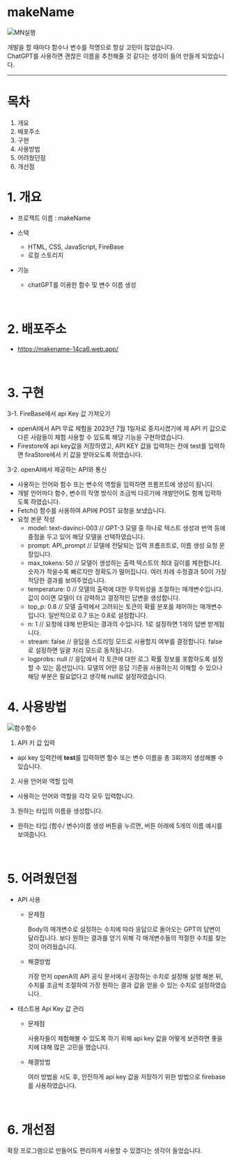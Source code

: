 # makeName
![MN실행](https://github.com/anhyojeong/makeName/assets/87750523/6a08b607-824c-4598-ba5b-45f54e93afd9)

개발을 할 때마다 함수나 변수를 작명으로 항상 고민이 많았습니다. </br>
ChatGPT를 사용하면 괜찮은 이름을 추천해줄 것 같다는 생각이 들어 만들게 되었습니다.</br>


---
# 목차
1. 개요
2. 배포주소
3. 구현
4. 사용방법
5. 어려웠던점
6. 개선점


# 1. 개요 
- 프로젝트 이름 : makeName
- 스택
  + HTML, CSS, JavaScript, FireBase
  + 로컬 스토리지

- 기능
  + chatGPT를 이용한 함수 및 변수 이름 생성
    
</br>

# 2. 배포주소
- https://makename-14ca6.web.app/

</br>

# 3. 구현
3-1. FireBase에서 api Key 값 가져오기
- openAI에서 API 무료 체험을 2023년 7월 1일자로 중지시켰기에 제 API 키 값으로 다른 사람들이 체험 사용할 수 있도록 해당 기능을 구현하였습니다.
- Firestore에 api key값을 저장하였고, API KEY 값을 입력하는 칸에 test를 입력하면 firaStore에서 키 값을 받아오도록 하였습니다.

3-2. openAI에서 제공하는 API와 통신
- 사용하는 언어와 함수 또는 변수의 역할을 입력하면 프롬프트에 생성이 됩니다.
- 개발 언어마다 함수, 변수의 작명 방식이 조금씩 다르기에 개발언어도 함께 입력하도록 하였습니다.
- Fetch() 함수를 사용하여 API에 POST 요청을 보냈습니다.
- 요청 본문 작성
    - model: text-davinci-003 // GPT-3 모델 중 하나로 텍스트 생성과 번역 등에 중점을 두고 있어 해당 모델을 선택하였습니다. 
    - prompt: API_prompt // 모델에 전달되는 입력 프롬프트로, 이름 생성 요청 문장입니다. 
    - max_tokens: 50 // 모델이 생성하는 출력 텍스트의 최대 길이를 제한합니다. 숫자가 작을수록 빠르지만 정확도가 떨어집니다. 여러 차례 수정결과 50이 가장 적당한 결과를 보여주었습니다.
    - temperature: 0 // 모델의 출력에 대한 무작위성을 조절하는 매개변수입니다. 값이 0이면 모델이 더 강력하고 결정적인 답변을 생성합니다. 
    - top_p: 0.8 // 모델 출력에서 고려되는 토큰의 확률 분포를 제어하는 매개변수입니다. 일반적으로 0.7 또는 0.8로 설정합니다.
    - n: 1 // 요청에 대해 반환되는 결과의 수입니다. 1로 설정하면 1개의 답변 받게됩니다. 
    - stream: false // 응답을 스트리밍 모드로 사용할지 여부를 결정합니다. false로 설정하면 일괄 처리 모드로 동작됩니다.
    - logprobs: null // 응답에서 각 토큰에 대한 로그 확률 정보를 포함하도록 설정할 수 있는 옵션입니다. 모델의 어떤 응답 기준을 사용하는지 이해할 수 있으나 해당 부분은 필요없다고 생각해 null로 설정하였습니다.

# 4. 사용방법
![함수함수](https://github.com/anhyojeong/makeName/assets/87750523/bf4d03dc-4045-4d26-8358-ddffdadf65ea)
1.  API 키 값 입력
  - api key 입력칸에 <b>test</b>를 입력하면 함수 또는 변수 이름을 총 3회까지 생성해볼 수 있습니다.
2. 사용 언어와 역할 입력
  - 사용하는 언어와 역할을 각각 모두 입력합니다.
3. 원하는 타입의 이름을 생성합니다.
  - 원하는 타입 (함수/ 변수)이름 생성 버튼을 누르면, 버튼 아래에 5개의 이름 예시를 보여줍니다.


   
</br>

# 5. 어려웠던점
- API 사용
    - 문제점
        
        Body의 매개변수로 설정하는 수치에 따라 응답으로 돌아오는 GPT의 답변이 달라집니다.
        보다 원하는 결과를 얻기 위해 각 매개변수들의 적절한 수치를 찾는 것이 어려웠습니다. 
        
    - 해결방법
        
        가장 먼저 openA의 API 공식 문서에서 권장하는 수치로 설정해 실행 해본 뒤, 수치를 조금씩 조절하여 가장 원하는 결과 값을 얻을 수 있는 수치로 설정하였습니다. 
        
- 테스트용 Api Key 값 관리
    - 문제점
        
        사용자들이 체험해볼 수 있도록 하기 위해 api key 값을 어떻게 보관하면 좋을 지에 대해 많은 고민을 했습니다. 
        
    - 해결방법
        
        여러 방법을 시도 후, 안전하게 api key 값을 저장하기 위한 방법으로 firebase를 사용하였습니다.
</br>


# 6. 개선점
확장 프로그램으로 만들어도 편리하게 사용할 수 있겠다는 생각이 들었습니다.
